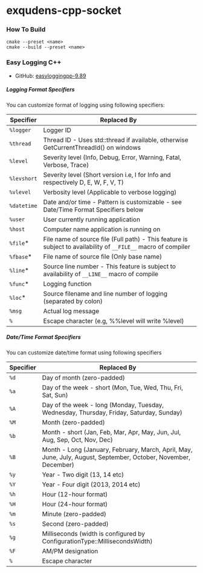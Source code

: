 # exqudens-cpp-socket

### How To Build

```
cmake --preset <name>
cmake --build --preset <name>
```

### Easy Logging C++

- GitHub: [easyloggingpp-9.89](https://github.com/abumq/easyloggingpp/tree/9.89)

##### Logging Format Specifiers

You can customize format of logging using following specifiers:

| Specifier   | Replaced By                                                                                                    |
|-------------|----------------------------------------------------------------------------------------------------------------|
| `%logger`   | Logger ID                                                                                                      |
| `%thread`   | Thread ID - Uses std::thread if available, otherwise GetCurrentThreadId() on windows                           |
| `%level`    | Severity level (Info, Debug, Error, Warning, Fatal, Verbose, Trace)                                            |
| `%levshort` | Severity level (Short version i.e, I for Info and respectively D, E, W, F, V, T)                               |
| `%vlevel`   | Verbosity level (Applicable to verbose logging)                                                                |
| `%datetime` | Date and/or time - Pattern is customizable - see Date/Time Format Specifiers below                             |
| `%user`     | User currently running application                                                                             |
| `%host`     | Computer name application is running on                                                                        |
| `%file`*    | File name of source file (Full path) - This feature is subject to availability of `__FILE__` macro of compiler |
| `%fbase`*   | File name of source file (Only base name)                                                                      |
| `%line`*    | Source line number - This feature is subject to availability of `__LINE__` macro of compile                    |
| `%func`*    | Logging function                                                                                               |
| `%loc`*     | Source filename and line number of logging (separated by colon)                                                |
| `%msg`      | Actual log message                                                                                             |
| `%`         | Escape character (e.g, %%level will write %level)                                                              |

##### Date/Time Format Specifiers

You can customize date/time format using following specifiers

| Specifier |                 Replaced By                                                                                     |
|-----------|-----------------------------------------------------------------------------------------------------------------|
| `%d`      | Day of month (zero-padded)                                                                                      |
| `%a`      | Day of the week - short (Mon, Tue, Wed, Thu, Fri, Sat, Sun)                                                     |
| `%A`      | Day of the week - long (Monday, Tuesday, Wednesday, Thursday, Friday, Saturday, Sunday)                         |
| `%M`      | Month (zero-padded)                                                                                             |
| `%b`      | Month - short (Jan, Feb, Mar, Apr, May, Jun, Jul, Aug, Sep, Oct, Nov, Dec)                                      |
| `%B`      | Month - Long (January, February, March, April, May, June, July, August, September, October, November, December) |
| `%y`      | Year - Two digit (13, 14 etc)                                                                                   |
| `%Y`      | Year - Four digit (2013, 2014 etc)                                                                              |
| `%h`      | Hour (12-hour format)                                                                                           |
| `%H`      | Hour (24-hour format)                                                                                           |
| `%m`      | Minute (zero-padded)                                                                                            |
| `%s`      | Second (zero-padded)                                                                                            |
| `%g`      | Milliseconds (width is configured by ConfigurationType::MillisecondsWidth)                                      |
| `%F`      | AM/PM designation                                                                                               |
| `%`       | Escape character                                                                                                |
